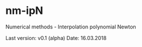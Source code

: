 # nm-ipN
Numerical methods - Interpolation polynomial Newton

Last version: v0.1 (alpha)
Date: 16.03.2018
